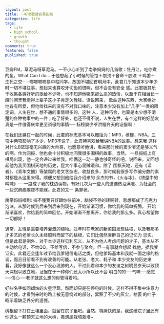 ```yaml
---
layout: post
title: 一听老歌就容易犯贱
categories: life
tags:
  - life
  - high school
  - growth
  - thought
comments: true
featured: false
published: true
---
```


豆瓣FM，草泥马呀草泥马。一不小心听到了南拳妈妈的几首歌：牡丹江，吃你煮的鱼，What Can I do... 于是想起了小时候的管饱＋刎颈＋舍命＋胶漆
＋鸡黍＋生死之交─ ─啷啷啷啷易中柱同学。故国不堪回首明月中，此君几乎知道本少年少时一切不堪往事，想起来也算咬牙切齿的恨啊，但不会没有安全
感。此君极其乐于收集各类好听的歌给本少听，也不知道他哪来那么高的热情，以至于在相当长一段时间里我觉得上辈子这小子肯定欠我钱。话说回来，
歌曲这种东西，大家绝对地各有所爱，但他给找来的没有不对我口味的，注意本少没有加上“几乎”一类的限定词。人生在世，想不通的事情很多的，这种
人，这种巧合，也算是本少想不清楚的各种物事中的一件；吃了好处，也还不得不说，人生在世，有个这样的好朋友真是一件值得庆幸更至骄傲的事情──
标榜窦少爷洪福齐天的证据啊！

在我们还晃在一起的时候，此君的标志基本可以概括为：MP3，槟榔，NBA。三项中两项影响了本少，MP3不说了，此君特喜欢给我讲NBA的故事。想来我
这样对什么B篮球毫无兴趣的大帅哥，也愿意听他讲，看来那时候的窦少爷还是够义气的啊。作为回报，他也会十分积极地问我很多围棋的故事，当然，
一旦报纸上有棋局出现，他一定会递过来给我。咱俩这一动一静也够奇怪的吧。说回来，又回想起他为我买围棋天地的历史，屁大个事心里贼暖和。除了
围棋天地，还有《读者》、《青年文摘》等酸腐的老文艺杂志，收益良多，那时候我很多写作骗分数的素材都是从这里来得。顺便又想到他给我介绍来的
余杰的书，《火与冰》、《铁屋中的呐喊》──一度成了我的枕边读物，有好几次为一些人的遭遇热泪满眶、为社会的一些沉痾痼疾夜不能寐。此君的又一
条罪状。

南拳妈妈唱到: 搞不懂我只好跟你往前冲，脑袋不停的转啊转，思想都成了巧克力泡沫。从那时候到后来到后来到现在，开始渐渐习惯，你给我的简单折腾，
开始渐渐喜欢，你给我的简单回忆，开始渐渐不想离开，你给我的那么多。真心希望你一切都好！

通常，友情是需要培养灌溉的植物。过年时在老家的新菜园发现枯枝，以及我那多才多艺的老爹长久未经照料而留下的枯根，它们比偶然麻醉自己的记忆力
忠实。但是此君是例外，对于本少这样见利忘义，从不为他人考虑问题的才子，基本从不主动给电话，不给QQ，不给写信，不参与聚会。但一有事就会想起
找他。据我爹证实，此君还会逢年过节给我爹短信电话之类，但他爹妈基本和我就一面之缘的格调，而且目前看不到有改善的可能。从老张、老大、耗子和
本少交友的历史来看，我好像就这么一个没心没肺的人。不过此君和本少的友谊之树明显参天以致顶天深根以致立地，证据在于一种你们还太小所以还不会
明白的的──气味──感觉──信心──老子就这么想的你管得着吗。

好些名字如同蜡烛的火星浮现，然而却只是在停电的时候。这样不得不集中注意力的时候，才看到来时的路上被无意绕过的部分，累积了不少的灰尘，枯萎
的叶子昭示着缺乏养分的遗憾。

树根留下打在土壤里面，就留在院子里吧。当然，特痛快的是，我这破院子里还有你这么一颗顶天立地的大树，撒泡尿栽培栽培~
